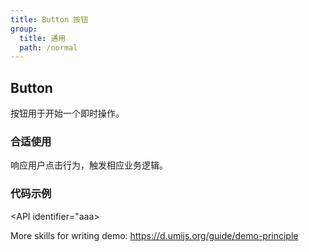```yaml
---
title: Button 按钮
group:
  title: 通用
  path: /normal
---
```


## Button

按钮用于开始一个即时操作。

### 合适使用

响应用户点击行为，触发相应业务逻辑。

### 代码示例

<code src="./demo/type"></code>

<code src="./demo/icon"></code>

<code src="./demo/size"></code>

<API identifier="aaa></API>

<!-- <API></API> -->

More skills for writing demo: https://d.umijs.org/guide/demo-principle
